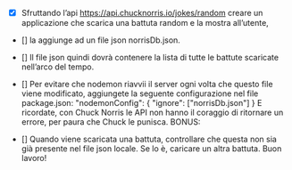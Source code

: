 - [x] Sfruttando l’api https://api.chucknorris.io/jokes/random creare un applicazione che scarica una battuta random e la mostra all’utente, 

- [] la aggiunge ad un file json norrisDb.json.

- [] Il file json quindi dovrà contenere la lista di tutte le battute scaricate nell’arco del tempo.

- [] Per evitare che nodemon riavvii il server ogni volta che questo file viene modificato, aggiungete la seguente configurazione nel file package.json:
"nodemonConfig": {
	"ignore": ["norrisDb.json"]
}
E ricordate, con Chuck Norris le API non hanno il coraggio di ritornare un errore, per paura che Chuck le punisca.
BONUS:
- [] Quando viene scaricata una battuta, controllare che questa non sia già presente nel file json locale. Se lo è, caricare un altra battuta.
Buon lavoro!